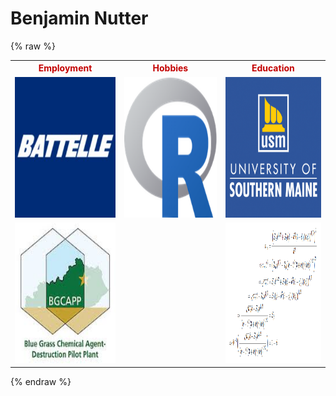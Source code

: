 <!--
---
layout: default
---
-->
<h1>
Benjamin Nutter
</h1>
{% raw %}
<table align="center" style="border-collapse:collapse;">
<tr>
<th colspan="1" ; rowspan="1" ; style="text-align:center;color:rgba(195,0,0,1);">
Employment
</th>
<th colspan="1" ; rowspan="1" ; style="text-align:center;color:rgba(195,0,0,1);">
Hobbies
</th>
<th colspan="1" ; rowspan="1" ; style="text-align:center;color:rgba(195,0,0,1);">
Education
</th>
</tr>
<tr>
<td colspan="1" ; rowspan="1" ; style="text-align:left;height:225px;width:225px;">
<a href = 'http://battelle.org'><img src = 'images/battelle_logo.jpg', title = 'Battelle Memorial Institute', height = 225px, width = 225px></a>
</td>
<td colspan="1" ; rowspan="1" ; style="text-align:left;height:225px;width:225px;">
<a href = 'http://r-project.org'><img src = 'images/Rlogo.png', title = 'R Programming', height = 225px, width = 225px></a>
</td>
<td colspan="1" ; rowspan="1" ; style="text-align:left;height:225px;width:225px;">
<a href = 'http://usm.maine.edu'><img src = 'images/usm_logo.png', title = 'M.S. Statistics', height = 225px, width = 225px></a>
</td>
</tr>
<tr>
<td colspan="1" ; rowspan="1" ; style="text-align:left;height:225px;width:225px;">
<a href = 'http://bechtelparsonsbgcapp.com'><img src = 'images/bgcapp_logo.jpg', title = 'BGCAPP', height = 225px, width = 225px></a>
</td>
<td colspan="1" ; rowspan="1" ; style="text-align:left;height:225px;width:225px;">
</td>
<td colspan="1" ; rowspan="1" ; style="text-align:left;height:225px;width:225px;">
<a href = 'http://nutterb.github.io/ItCanBeShown/'><img src = 'images/ItCanBeShown.png', title = 'Statistical Notes', height = 225px, width = 225px></a>
</td>
</tr>
</table>
{% endraw %}
